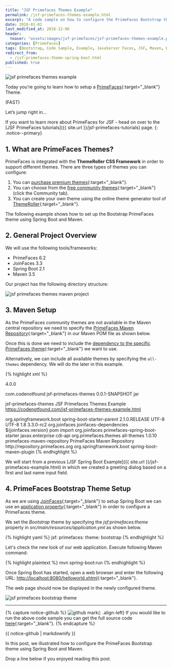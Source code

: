 ```yaml
---
title: "JSF Primefaces Themes Example"
permalink: /jsf-primefaces-themes-example.html
excerpt: "A code sample on how to configure the PrimeFaces Bootstrap theme using Spring Boot."
date: 2018-01-02
last_modified_at: 2018-12-06
header:
  teaser: "assets/images/jsf-primefaces/jsf-primefaces-themes-example.png"
categories: [PrimeFaces]
tags: [Bootstrap, Code Sample, Example, JavaServer Faces, JSF, Maven, PrimeFaces, Spring Boot, Theme, PrimeFaces Theme]
redirect_from:
  - /jsf-primefaces-theme-spring-boot.html
published: true
---
```


<img src="{{ site.url }}/assets/images/jsf-primefaces/jsf-primefaces-themes-example.png" alt="jsf primefaces themes example" class="align-right title-image">

Today you’re going to learn how to setup a [PrimeFaces](https://www.primefaces.org/){:target="_blank"} Theme.

(FAST)

Let’s jump right in…

If you want to learn more about PrimeFaces for JSF - head on over to the [JSF PrimeFaces tutorials]({{ site.url }}/jsf-primefaces-tutorials) page.
{: .notice--primary}

## 1. What are PrimeFaces Themes?

PrimeFaces is integrated with the **ThemeRoller CSS Framework** in order to support different themes. There are three types of themes you can configure:

1. You can [purchase premium themes](https://www.primefaces.org/themes/){:target="_blank"}.
2. You can choose from the [free community themes](https://www.primefaces.org/themes/){:target="_blank"} (click the Community tab).
3. You can create your own theme using the online theme generator tool of [ThemeRoller](http://jqueryui.com/themeroller/){:target="_blank"}.

The following example shows how to set up the Bootstrap PrimeFaces theme using Spring Boot and Maven.

## 2. General Project Overview

We will use the following tools/frameworks:
* PrimeFaces 6.2
* JoinFaces 3.3
* Spring Boot 2.1
* Maven 3.5

Our project has the following directory structure:

<img src="{{ site.url }}/assets/images/jsf-primefaces/jsf-primefaces-themes-maven-project.png" alt="jsf primefaces themes maven project">

## 3. Maven Setup

As the PrimeFaces community themes are not available in the Maven central repository we need to specify the [PrimeFaces Maven Repository](http://repository.primefaces.org){:target="_blank"} in our Maven POM file as shown below.

Once this is done we need to include the [dependency to the specific PrimeFaces theme](https://repository.primefaces.org/org/primefaces/themes/){:target="_blank"} we want to use.

Alternatively, we can include all available themes by specifying the `all-themes` dependency. We will do the later in this example.

{% highlight xml %}
<?xml version="1.0" encoding="UTF-8"?>
<project xmlns="http://maven.apache.org/POM/4.0.0" xmlns:xsi="http://www.w3.org/2001/XMLSchema-instance"
  xsi:schemaLocation="http://maven.apache.org/POM/4.0.0 http://maven.apache.org/xsd/maven-4.0.0.xsd">
  <modelVersion>4.0.0</modelVersion>

  <groupId>com.codenotfound</groupId>
  <artifactId>jsf-primefaces-themes</artifactId>
  <version>0.0.1-SNAPSHOT</version>
  <packaging>jar</packaging>

  <name>jsf-primefaces-themes</name>
  <description>JSF Primefaces Themes Example</description>
  <url>https://codenotfound.com/jsf-primefaces-themes-example.html</url>

  <parent>
    <groupId>org.springframework.boot</groupId>
    <artifactId>spring-boot-starter-parent</artifactId>
    <version>2.1.0.RELEASE</version>
    <relativePath /> <!-- lookup parent from repository -->
  </parent>

  <properties>
    <project.build.sourceEncoding>UTF-8</project.build.sourceEncoding>
    <project.reporting.outputEncoding>UTF-8</project.reporting.outputEncoding>
    <java.version>1.8</java.version>
    <joinfaces.version>3.3.0-rc2</joinfaces.version>
  </properties>

  <dependencyManagement>
    <dependencies>
      <dependency>
        <groupId>org.joinfaces</groupId>
        <artifactId>joinfaces-dependencies</artifactId>
        <version>${joinfaces.version}</version>
        <type>pom</type>
        <scope>import</scope>
      </dependency>
    </dependencies>
  </dependencyManagement>

  <dependencies>
    <dependency>
      <groupId>org.joinfaces</groupId>
      <artifactId>primefaces-spring-boot-starter</artifactId>
    </dependency>
    <dependency>
      <groupId>javax.enterprise</groupId>
      <artifactId>cdi-api</artifactId>
    </dependency>
    <dependency>
      <groupId>org.primefaces.themes</groupId>
      <artifactId>all-themes</artifactId>
      <version>1.0.10</version>
    </dependency>
  </dependencies>

  <repositories>
    <repository>
      <id>primefaces-maven-repository</id>
      <name>PrimeFaces Maven Repository</name>
      <url>http://repository.primefaces.org</url>
    </repository>
  </repositories>

  <build>
    <plugins>
      <plugin>
        <groupId>org.springframework.boot</groupId>
        <artifactId>spring-boot-maven-plugin</artifactId>
      </plugin>
    </plugins>
  </build>
</project>
{% endhighlight %}

We will start from a previous [JSF Spring Boot Example]({{ site.url }}/jsf-primefaces-example.html) in which we created a greeting dialog based on a first and last name input field.

## 4. PrimeFaces Bootstrap Theme Setup

As we are using [JoinFaces](https://github.com/joinfaces/joinfaces#joinfaces){:target="_blank"} to setup Spring Boot we can use an [application property](https://github.com/joinfaces/joinfaces#jsf-properties-configuration-via-applicationproperties-or-applicationyml){:target="_blank"} in order to configure a PrimeFaces theme.

We set the <var>Bootstrap</var> theme by specifying the <var>jsf:primefaces:theme</var> property in <var>src/main/resources/application.yml</var> as shown below.

{% highlight yaml %}
jsf:
  primefaces:
    theme: bootstrap
{% endhighlight %}

Let's check the new look of our web application. Execute following Maven command:

{% highlight plaintext %}
mvn spring-boot:run
{% endhighlight %}

Once Spring Boot has started, open a web browser and enter the following URL: [http://localhost:8080/helloworld.xhtml](http://localhost:8080/helloworld.xhtml){:target="_blank"}.

The web page should now be displayed in the newly configured theme.

<img src="{{ site.url }}/assets/images/jsf-primefaces/jsf-primefaces-bootstrap-theme.png" alt="jsf primefaces bootstrap theme">

---

{% capture notice-github %}
![github mark](/assets/images/logos/github-mark.png){: .align-left}
If you would like to run the above code sample you can get the full source code [here](https://github.com/code-not-found/jsf-primefaces/tree/master/jsf-primefaces-themes){:target="_blank"}.
{% endcapture %}
<div class="notice--info">{{ notice-github | markdownify }}</div>

In this post, we illustrated how to configure the PrimeFaces Bootstrap theme using Spring Boot and Maven.

Drop a line below if you enjoyed reading this post.
